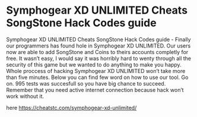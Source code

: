 # Symphogear XD UNLIMITED Cheats SongStone Hack Codes guide

Symphogear XD UNLIMITED Cheats SongStone Hack Codes guide - Finally our programmers has found hole in Symphogear XD UNLIMITED. Our users now are able to add SongStone and Coins to theirs accounts completly for free.
It wasn’t easy, I would say it was horribly hard to wenty through all the security of this game but we wanted to do anything to make you happy. Whole proccess of hacking Symphogear XD UNLIMITED won’t take more than five minutes. 
Below you can find few word on how to use our tool. Go on. 995 tests was succesfull so you have big chance to succeed. Remember that you need active internet connection because hack won’t work without it.

here https://cheatstc.com/symphogear-xd-unlimited/

